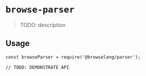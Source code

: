 # `browse-parser`

> TODO: description

## Usage

```
const browseParser = require('@browselang/parser');

// TODO: DEMONSTRATE API
```
